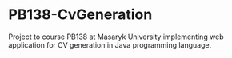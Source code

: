 # PB138-CvGeneration
Project to course PB138 at Masaryk University implementing web application for CV generation in Java programming language.

